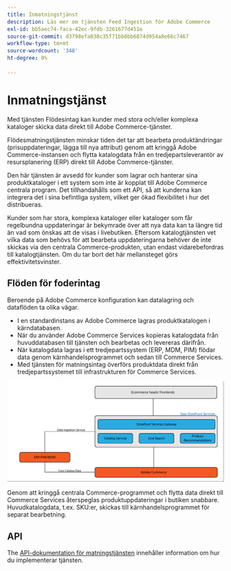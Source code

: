 ```yaml
---
title: Inmatningstjänst
description: Läs mer om tjänsten Feed Ingestion för Adobe Commerce
exl-id: bb5aec74-faca-42ec-9fdb-3261677d451e
source-git-commit: d3798efa038c35f71bb0bb6874d954a8e66c7467
workflow-type: tm+mt
source-wordcount: '348'
ht-degree: 0%

---
```


# Inmatningstjänst

Med tjänsten Flödesintag kan kunder med stora och/eller komplexa kataloger skicka data direkt till Adobe Commerce-tjänster.

Flödesmatningstjänsten minskar tiden det tar att bearbeta produktändringar (prisuppdateringar, lägga till nya attribut) genom att kringgå Adobe Commerce-instansen och flytta katalogdata från en tredjepartsleverantör av resursplanering (ERP) direkt till Adobe Commerce-tjänster.

Den här tjänsten är avsedd för kunder som lagrar och hanterar sina produktkataloger i ett system som inte är kopplat till Adobe Commerce centrala program. Det tillhandahålls som ett API, så att kunderna kan integrera det i sina befintliga system, vilket ger ökad flexibilitet i hur det distribueras.

Kunder som har stora, komplexa kataloger eller kataloger som får regelbundna uppdateringar är bekymrade över att nya data kan ta längre tid än vad som önskas att de visas i livebutiken. Eftersom katalogtjänsten vet vilka data som behövs för att bearbeta uppdateringarna behöver de inte skickas via den centrala Commerce-produkten, utan endast vidarebefordras till katalogtjänsten. Om du tar bort det här mellansteget görs effektivitetsvinster.

## Flöden för foderintag

Beroende på Adobe Commerce konfiguration kan datalagring och dataflöden ta olika vägar.

* I en standardinstans av Adobe Commerce lagras produktkatalogen i kärndatabasen.
* När du använder Adobe Commerce Services kopieras katalogdata från huvuddatabasen till tjänsten och bearbetas och levereras därifrån.
* När katalogdata lagras i ett tredjepartssystem (ERP, MDM, PIM) flödar data genom kärnhandelsprogrammet och sedan till Commerce Services.
* Med tjänsten för matningsintag överförs produktdata direkt från tredjepartssystemet till infrastrukturen för Commerce Services.

![Inmatningstjänst](assets/feed-ingestion.png)

Genom att kringgå centrala Commerce-programmet och flytta data direkt till Commerce Services återspeglas produktuppdateringar i butiken snabbare. Huvudkatalogdata, t.ex. SKU:er, skickas till kärnhandelsprogrammet för separat bearbetning.

## API

The [API-dokumentation för matningstjänsten](https://developer.adobe.com/commerce/services/feed-ingestion) innehåller information om hur du implementerar tjänsten.
